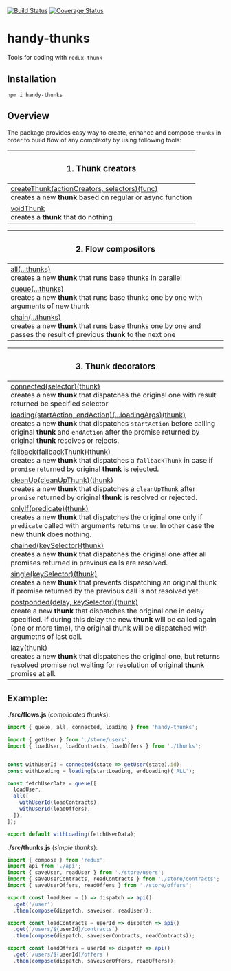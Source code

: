 [![Build Status](https://travis-ci.org/DScheglov/handy-thunks.svg?branch=master)](https://travis-ci.org/DScheglov/handy-thunks)
[![Coverage Status](https://coveralls.io/repos/github/DScheglov/handy-thunks/badge.svg?branch=master)](https://coveralls.io/github/DScheglov/handy-thunks?branch=master)
# handy-thunks

Tools for coding with `redux-thunk`

## Installation

```shell
npm i handy-thunks
```

## Overview

The package provides easy way to create, enhance and compose `thunks` in order to build flow of any complexity by using following tools:


|<h3>**1. Thunk creators**</h3>|
|---------|
| [createThunk(actionCreators, selectors)(func)](https://github.com/DScheglov/handy-thunks/tree/master/samples/create-thunk) <br/>creates a new **thunk** based on regular or async function |
| [voidThunk](https://github.com/DScheglov/handy-thunks/tree/master/samples/void-thunk) <br/>creates a **thunk** that do nothing |


|<h3>**2. Flow compositors**</h3>|
|------------|
| [all(...thunks)](https://github.com/DScheglov/handy-thunks/tree/master/samples/all) <br/>creates a new **thunk** that runs base thunks in parallel |
| [queue(...thunks)](https://github.com/DScheglov/handy-thunks/tree/master/samples/queue) <br/>creates a new **thunk** that runs base thunks one by one with arguments of new thunk |
| [chain(...thunks)](https://github.com/DScheglov/handy-thunks/tree/master/samples/chain) <br/>creates a new **thunk** that runs base thunks one by one and passes the result of previous **thunk** to the next one |


|<h3>**3. Thunk decorators**</h3>|
|-----------|
| [connected(selector)(thunk)](https://github.com/DScheglov/handy-thunks/tree/master/samples/connected) <br/>creates a new **thunk** that dispatches the original one with result returned be specified selector |
| [loading(startAction, endAction)(...loadingArgs)(thunk)](https://github.com/DScheglov/handy-thunks/tree/master/samples/loading) <br/>creates a new **thunk** that dispatches `startAction` before calling original **thunk** and `endAction` after the promise returned by original **thunk** resolves or rejects. |
| [fallback(fallbackThunk)(thunk)](https://github.com/DScheglov/handy-thunks/tree/master/samples/fallback) <br/>creates a new **thunk** that dispatches a `fallbackThunk` in case if `promise` returned by original **thunk** is rejected. |
| [cleanUp(cleanUpThunk)(thunk)](https://github.com/DScheglov/handy-thunks/tree/master/samples/clean-up) <br/>creates a new **thunk** that dispatches a `cleanUpThunk` after `promise` returned by original **thunk** is resolved or rejected. |
| [onlyIf(predicate)(thunk)](https://github.com/DScheglov/handy-thunks/tree/master/samples/only-if) <br/>creates a new **thunk** that dispatches the original one only if `predicate` called with arguments returns `true`. In other case the new **thunk** does nothing. |
| [chained(keySelector)(thunk)](https://github.com/DScheglov/handy-thunks/tree/master/samples/chained) <br/>creates a new **thunk** that dispatches the original one after all promises returned in previous calls are resolved. |
| [single(keySelector)(thunk)](https://github.com/DScheglov/handy-thunks/tree/master/samples/single) <br/>creates a new **thunk** that prevents dispatching an original thunk if promise returned by the previous call is not resolved yet. |
| [postponded(delay, keySelector)(thunk)](https://github.com/DScheglov/handy-thunks/tree/master/samples/postponded) <br/>create a new **thunk** that dispatches the original one in delay specified. If during this delay the new **thunk** will be called again (one or more time), the original thunk will be dispatched with argumetns of last call. |
| [lazy(thunk)](https://github.com/DScheglov/handy-thunks/tree/master/samples/lazy) <br/>creates a new **thunk** that dispatches the original one, but returns resolved promise not waiting for resolution of original **thunk** promise at all. |


## Example:

**./src/flows.js** (*complicated thunks*):
```js
import { queue, all, connected, loading } from 'handy-thunks';

import { getUser } from './store/users';
import { loadUser, loadContracts, loadOffers } from './thunks';


const withUserId = connected(state => getUser(state).id);
const withLoading = loading(startLoading, endLoading)('ALL');

const fetchUserData = queue([
  loadUser,
  all([
    withUserId(loadContracts),
    withUserId(loadOffers),
  ]),
]);

export default withLoading(fetchUserData);
```

**./src/thunks.js** (*simple thunks*):
```js
import { compose } from 'redux';
import api from './api';
import { saveUser, readUser } from './store/users';
import { saveUserContracts, readContracts } from './store/contracts';
import { saveUserOffers, readOffers } from './store/offers';

export const loadUser = () => dispatch => api()
  .get('/user')
  .then(compose(dispatch, saveUser, readUser));

export const loadContracts = userId => dispatch => api()
  .get(`/users/${userId}/contracts`)
  .then(compose(dispatch, saveUserContracts, readContracts));

export const loadOffers = userId => dispatch => api()
  .get(`/users/${userId}/offers`)
  .then(compose(dispatch, saveUserOffers, readOffers));
```


